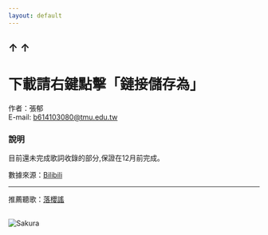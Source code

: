 ```yaml
---
layout: default
---
```

## ↑ ↑
# 下載請右鍵點擊「鏈接儲存為」
作者：張郁     
E-mail: b614103080@tmu.edu.tw    
### 說明

目前還未完成歌詞收錄的部分,保證在12月前完成。

數據來源：[Bilibili](www.bilibili.com)  

---

推薦聽歌：[落櫻謠](http://www.bilibili.com/video/av737993/?from=search&seid=17465627870555694211)

## [](#header-2)
![Sakura](https://i.imgur.com/inwM1W6.jpg)

